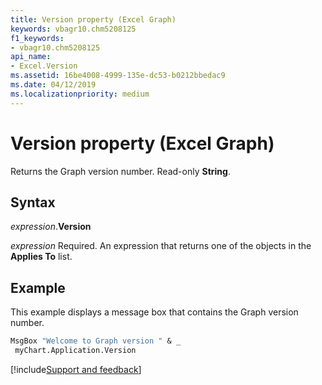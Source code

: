 ```yaml
---
title: Version property (Excel Graph)
keywords: vbagr10.chm5208125
f1_keywords:
- vbagr10.chm5208125
api_name:
- Excel.Version
ms.assetid: 16be4008-4999-135e-dc53-b0212bbedac9
ms.date: 04/12/2019
ms.localizationpriority: medium
---
```



# Version property (Excel Graph)

Returns the Graph version number. Read-only **String**.

## Syntax

_expression_.**Version**

_expression_ Required. An expression that returns one of the objects in the **Applies To** list.


## Example

This example displays a message box that contains the Graph version number.

```vb
MsgBox "Welcome to Graph version " & _ 
 myChart.Application.Version
```

[!include[Support and feedback](~/includes/feedback-boilerplate.md)]